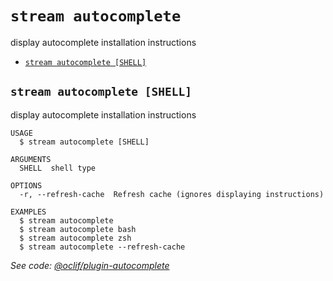 `stream autocomplete`
=====================

display autocomplete installation instructions

* [`stream autocomplete [SHELL]`](#stream-autocomplete-shell)

## `stream autocomplete [SHELL]`

display autocomplete installation instructions

```
USAGE
  $ stream autocomplete [SHELL]

ARGUMENTS
  SHELL  shell type

OPTIONS
  -r, --refresh-cache  Refresh cache (ignores displaying instructions)

EXAMPLES
  $ stream autocomplete
  $ stream autocomplete bash
  $ stream autocomplete zsh
  $ stream autocomplete --refresh-cache
```

_See code: [@oclif/plugin-autocomplete](https://github.com/oclif/plugin-autocomplete/blob/v0.1.3/src/commands/autocomplete/index.ts)_
